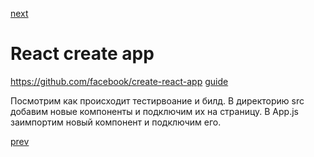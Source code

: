 <a href="05.md">next</a>

<h1>React create app</h1>

<div>
<a href="https://github.com/facebook/create-react-app">https://github.com/facebook/create-react-app</a>
<a href="https://github.com/facebook/create-react-app#user-content-user-guide">guide</a>

Посмотрим как происходит тестирвоание и билд.
В директорию src добавим новые компоненты и подключим их на страницу.
В App.js заимпортим новый компонент и подключим его.
</div>

<a href="03.md">prev</a>